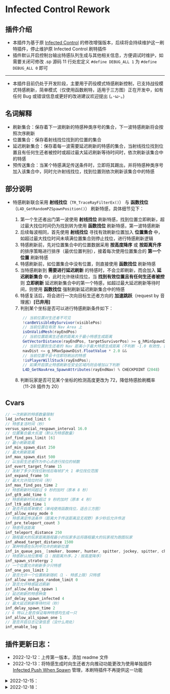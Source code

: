 # Infected Control Rework

## 插件介绍

- 本插件为基于原 [Infected Control](https://github.com/GlowingTree880/L4D2_LittlePlugins/tree/main/Infected_Control) 的修改增强版本，后续将会持续维护这一刷特插件，停止维护原 Infected Control 刷特插件
- 插件默认开启控制台输出特感队列生成与其他相关信息，方便调试时维护，如需要关闭可修改 .sp 源码 11 行处宏定义 `#define DEBUG_ALL 1` 为 `#define DEBUG_ALL 0` 即可

---

- 本插件目前仍处于开发阶段，主要用于药役模式特感刷新控制，已支持战役模式特感刷新，简单模式（仅使用函数刷特，适用于三方图）正在开发中，如有任何 Bug 或错误信息或更好的改进建议欢迎提出 (｡･ω･｡)

## 名词解释

- 刷新集合：保存着下一波刷新的特感种类序号的集合，下一波特感刷新将会按照次序刷新
- 位置集合：保存着射线找位找到的位置的集合
- 延迟刷新集合：保存着每一波需要延迟刷新的特感的集合，当射线找位找到位置且有任何生还者被控时或超过最大延迟刷新等待时间时，依次刷新该集合中的特感
- 预传送集合：当某个特感满足传送条件时，立即将其踢出，并将特感种类序号加入该集合中，同时允许射线找位，找到位置则依次刷新该集合中的特感

## 部分说明

- 特感刷新联合采用 **射线找位**（`TR_TraceRayFilterEx()`） 与 **函数找位**（`L4D_GetRandomPZSpawnPosition()`） 刷新特感，具体细节见下：

  1. 第一个生还者出门第一波使用 **射线找位** 刷新特感，找到位置立即刷新，超过最大找位时间仍为找到转为使用 **函数找位** 刷新特感，第一波特感刷新
  2. 后续每波相同，首先使用 **射线找位** 寻找有效刷新位置加入 **位置集合** 中，如超过最大找位时间未填满位置集合则停止找位，进行特感刷新逻辑
  3. 特感刷新前，先对位置集合中的位置数据采用 **按高度降序** 或 **按距离升序** 的排序策略进行排序（最优位置判别），接着每次使用位置集合的 **第一个位置** 刷新特感
  4. 特感刷新前，如位置集合中没有位置，则直接使用 **函数找位** 刷新特感
  5. 当特感刷新到 **需要进行延迟刷新** 的特感时，不会立即刷新，而会加入 **延迟刷新集合** 中，此时允许继续找位，当 **找到有效位置且有任何生还者被控** 则 **立即刷新** 延迟刷新集合中的第一个特感，如超过最大延迟刷新等待时间，则使用 **函数找位** 强制刷新延迟刷新集合中的特感
  6. 特感复活后，将会进行一次向目标生还者方向的 **加速跳跃**（request by 音理酱）**[已弃用]**
  7. 判别某个坐标是否可以进行特感刷新条件如下：<br>
     ```Java
      // 当前位置对生还者不可见
      !canBeVisibleBySurvivor(visiblePos)
      // 当前位置在有效 Nav Area 上
      isOnValidMesh(rayEndPos)
      // 当前位置距离生还者的距离大于最小特感生成距离
      GetVectorDistance(rayEndPos, targetSurvivorPos) >= g_hMinSpawnDist.FloatValue
      // 当前位置到生还者的 Nav 距离小于最大特感生成距离（不判断 -1.0 有效性，否则会导致某些地方，如 c2m2 开局安全屋房顶无法刷新特感）
      navDist <= g_hMaxSpawnDist.FloatValue * 2.0 &&
      // 当前位置不会卡住即将刷出的特感
      !isPlayerWillStuck(rayEndPos);
      // 如果开启禁止特感刷新在安全区域内则会增加以下判断
      L4D_GetNavArea_SpawnAttributes(rayEndNav) % CHECKPOINT（2048） != 0;
     ```
  8. 判断玩家是否可见某个坐标的检测高度更改为 72，降低特感脸刷概率（11-28 插件为 20）

## Cvars

```Java
// 一次刷新的特感数量限制
l4d_infected_limit 6
// 特感复活时间（秒）
versus_special_respawn_interval 16.0
// 位置集合最大长度（默认为特感数量）
inf_find_pos_limit [6]
// 最小刷新距离
inf_min_spawn_dist 250
// 最大刷新距离
inf_max_spawn_dist 500
// 以当前生还者作为中心点进行找位的帧数
inf_evert_target_frame 15
// 发射了多少次找位射线后每帧扩大 1 单位找位范围
inf_expand_frame 50
// 最大允许找位时间（秒）
inf_max_find_pos_time 2
// 特感刷新时间超过 9 秒的加时（原本 8 秒）
inf_gt9_add_time 6
// 特感刷新时间未超过 9 秒的加时（原本 4 秒）
inf_lt9_add_time 1
// 是否开启简单模式（单纯使用函数找位，适合三方图）
inf_allow_easy_mode 0
// 特感满足传送条件（距离大于传送距离且无视野）多少秒后允许传送
inf_pre_teleport_count 3
// 特感传送距离
inf_teleport_distance 250
// 路程最大的玩家距离路程最小的玩家多远将路程最大的玩家视为跑图玩家
inf_ahead_target_distance 1500
// 某种特感在队列中允许的刷新位置
inf_in_queue_pos_ [smoker, boomer, hunter, spitter, jockey, spitter, charger]
// 特感默认找位策略（1：按距离升序，2：按高度降序）
inf_spawn_stratergy 2
// 一个位置允许刷新多少只特感
inf_one_pos_limit 2
// 是否允许一个位置刷新随机（1 - 特感上限）只特感
inf_allow_one_pos_random_limit 0
// 是否允许特感延迟刷新
inf_allow_delay_spawn 1
// 延迟刷新的特感种类
inf_delay_spawn_infected 4
// 最大延迟刷新等待时间（秒）
inf_delay_spawn_time 2
// 6 特以上是否保证每种特感均生成一只
inf_allow_all_spawn_one 1
// 是否开启日志记录信息（没什么用处）
inf_enable_log 1
```

## 插件更新日志：

- 2022-12-12：上传第一版本，添加 readme 文件
- 2022-12-13：将特感生成时向生还者方向推动功能更改为使用单独插件 [Infected Push When Spawn](https://github.com/GlowingTree880/L4D2_LittlePlugins/tree/main/InfectedPushWhenSpawn) 管理，本刷特插件不再提供这一功能
<details>
<summary>2022-12-15：</summary>
<pre>

1. 增加设置导演系统 Cvar
2. 去除口水死亡立刻踢出导致无声口水的 Bug
3. 修复第一波特感未完全使用射线刷出导致第二波无法生成特感的 Bug
4. 修复待传送特感找不到位置而导致长时间特感不刷新的 Bug
5. 增加每次传送射线找位时间为最大允许找位时间，超过则使用函数刷新待传送特感
6. 增加是否在安全屋内刷新特感的选项
</pre>
</details>
<details>
<summary>2022-12-18：</summary>
<pre>
1. 增加简单模式
2. 修复插件长时间运行由于未判断生还者出门后执行 OnGameFrame() 函数内逻辑导致创建过多句柄内存溢出最后炸服的错误
3. 修复特感死亡立刻踢出而导致的特感死亡无声问题，更改为延时踢出
4. 更改设置导演系统 Cvar 时间，使插件能够正常设置导演系统 Cvar
5. 修复非第一波刷特无法准确记录找位时间的问题
</pre>
</details>
